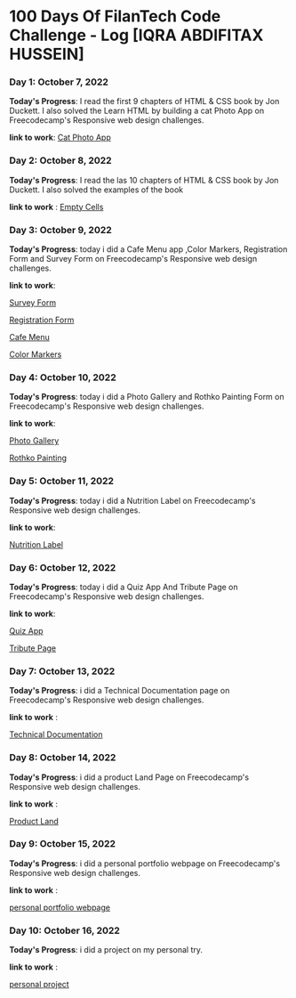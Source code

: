 # 100 Days Of FilanTech Code Challenge - Log [IQRA ABDIFITAX HUSSEIN]

### Day 1: October 7, 2022

**Today's Progress**: I read the first 9 chapters of HTML & CSS book by Jon Duckett. I also solved the Learn HTML by building a cat Photo App on Freecodecamp's Responsive web design challenges.

**link to work**: [Cat Photo App](https://github.com/IQRA-ABDI/100DaysOfFilanTechCode/tree/main/HTML_CSS)

### Day 2: October 8, 2022

**Today's Progress**: I read the las 10 chapters of HTML & CSS book by Jon Duckett. I also solved the examples of the book

**link to work** : 
[Empty Cells](https://github.com/IQRA-ABDI/100DaysOfFilanTechCode/tree/main/HTML_CSS)

### Day 3: October 9, 2022

**Today's Progress**: today i did a Cafe Menu app ,Color Markers, Registration Form and Survey Form on Freecodecamp's Responsive web design challenges.

**link to work**:

[Survey Form](https://github.com/IQRA-ABDI/100DaysOfFilanTechCode/blob/main/HTML_CSS/Survey_Form.html)

[Registration Form](https://github.com/IQRA-ABDI/100DaysOfFilanTechCode/blob/main/HTML_CSS/Registration_Form.html)

[Cafe Menu](https://github.com/IQRA-ABDI/100DaysOfFilanTechCode/blob/main/HTML_CSS/Cafe.Menu.html)

[Color Markers](https://github.com/IQRA-ABDI/100DaysOfFilanTechCode/blob/main/HTML_CSS/Color_Markers.html)

### Day 4: October 10, 2022

**Today's Progress**: today i did a Photo Gallery  and Rothko Painting Form on Freecodecamp's Responsive web design challenges.

**link to work**: 

[Photo Gallery](https://github.com/IQRA-ABDI/100DaysOfFilanTechCode/blob/main/HTML_CSS/PhotoGallery)

[Rothko Painting](https://github.com/IQRA-ABDI/100DaysOfFilanTechCode/blob/main/HTML_CSS/RothkoPainting)


### Day 5: October 11, 2022

**Today's Progress**: today i did a Nutrition Label on Freecodecamp's Responsive web design challenges.

**link to work**: 

[Nutrition Label](https://github.com/IQRA-ABDI/100DaysOfFilanTechCode/blob/main/HTML_CSS/NutritionLabel.html)


### Day 6: October 12, 2022

**Today's Progress**: today i did a Quiz App And Tribute Page on Freecodecamp's Responsive web design challenges.

**link to work**: 

[Quiz App](https://github.com/IQRA-ABDI/100DaysOfFilanTechCode/blob/main/HTML_CSS/QuzApp.html)

[Tribute Page](https://github.com/IQRA-ABDI/100DaysOfFilanTechCode/blob/main/HTML_CSS/TributeProject.html)


### Day 7: October 13, 2022

**Today's Progress**: i did a Technical Documentation page on Freecodecamp's Responsive web design challenges.

**link to work** : 

[Technical Documentation](https://github.com/IQRA-ABDI/100DaysOfFilanTechCode/tree/main/HTML_CSS)



### Day 8: October 14, 2022

**Today's Progress**: i did a product Land Page on Freecodecamp's Responsive web design challenges.

**link to work** : 

[Product Land](https://github.com/IQRA-ABDI/100DaysOfFilanTechCode/blob/main/HTML_CSS/ProductLand)



### Day 9: October 15, 2022

**Today's Progress**: i did a personal portfolio webpage on Freecodecamp's Responsive web design challenges.

**link to work** : 

[personal portfolio webpage](https://github.com/IQRA-ABDI/100DaysOfFilanTechCode/blob/main/HTML_CSS/Portfolio_Webpage.htmld)



### Day 10: October 16, 2022

**Today's Progress**: i did a project on my personal try.

**link to work** : 

[personal project](https://github.com/IQRA-ABDI/100DaysOfFilanTechCode/blob/main/HTML_CSS/project.html)